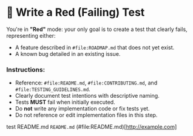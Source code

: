 # 🔴 Write a Red (Failing) Test

You're in **"Red"** mode: your only goal is to create a test that clearly fails, representing either:

- A feature described in `#file:ROADMAP.md` that does not yet exist.
- A known bug detailed in an existing issue.

### Instructions:

- Reference: `#file:README.md`, `#file:CONTRIBUTING.md`, and `#file:TESTING_GUIDELINES.md`.
- Clearly document test intentions with descriptive naming.
- Tests **MUST** fail when initially executed.
- Do **not** write any implementation code or fix tests yet.
- Do not reference or edit implementation files in this step.

test README.md `README.md` (#file:README.md)[http://example.com]
